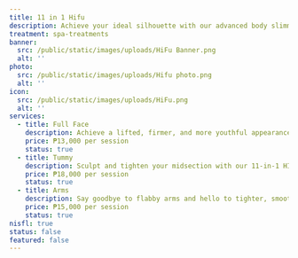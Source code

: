 ```yaml
---
title: 11 in 1 Hifu
description: Achieve your ideal silhouette with our advanced body slimming treatments, combining the latest technology with expert care. At Luks Spa and Aesthetics, we offer non-invasive solutions designed to sculpt and tone your body, targeting stubborn fat and enhancing your natural contours. Our state-of-the-art procedures are customized to meet your specific goals, ensuring effective and visible results. Enjoy a transformative experience in our luxurious setting, and step out with renewed confidence and a beautifully refined figure.
treatment: spa-treatments
banner:
  src: /public/static/images/uploads/HiFu Banner.png
  alt: ''
photo:
  src: /public/static/images/uploads/Hifu photo.png
  alt: ''
icon:
  src: /public/static/images/uploads/HiFu.png
  alt: ''
services:
  - title: Full Face
    description: Achieve a lifted, firmer, and more youthful appearance with our advanced 11-in-1 HIFU Full Face treatment. This non-invasive procedure targets deep layers of skin to stimulate collagen production, reduce fine lines, and improve skin elasticity. Perfect for contouring the jawline, lifting the cheeks, and tightening sagging skin — all without downtime.
    price: ₱13,000 per session
    status: true
  - title: Tummy
    description: Sculpt and tighten your midsection with our 11-in-1 HIFU Tummy treatment. This powerful technology penetrates deep into the skin to break down stubborn fat cells and firm loose skin, giving you a more toned, defined, and contoured abdomen. Ideal for post-pregnancy bellies or those targeting belly fat without surgery.
    price: ₱18,000 per session
    status: true
  - title: Arms
    description: Say goodbye to flabby arms and hello to tighter, smoother skin with our 11-in-1 HIFU Arms treatment. Designed to target sagging skin and reduce localized fat, this treatment sculpts your upper arms, improves skin texture, and delivers long-lasting toning effects — no needles, no downtime.
    price: ₱15,000 per session
    status: true
nisfl: true
status: false
featured: false
---
```


